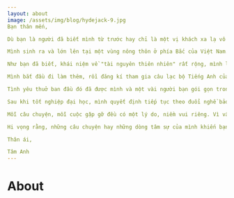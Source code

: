 ```yaml
---
layout: about
image: /assets/img/blog/hydejack-9.jpg
Bạn thân mến,

Dù bạn là người đã biết mình từ trước hay chỉ là một vị khách xa lạ vô tình ghé qua blog của mình thì trước hết, mình muốn gửi lời cảm ơn chân thành tới bạn vì đã dành thời gian ghé qua. Sau đó, hãy cùng mình tua nhanh một chút về câu chuyện - 23 năm vừa qua của mình và nhờ cơ duyên nào mà mình lại chọn nghề bảo tồn động vật hoang dã (ĐVHD) nha!

Mình sinh ra và lớn lên tại một vùng nông thôn ở phía Bắc của Việt Nam. Cũng giống như bao bạn trẻ khác, 18 năm mình chỉ biết cắm cúi, lao đầu vào những bài thi với mong muốn đạt được kết quả cao và xa hơn là phải đậu đại học vào những trường top để kiếm một công việc tốt. Khi chọn trường cũng chỉ biết chạy theo số đông, đua nhau nộp hồ sơ vào các trường xịn sò như y, dược, an ninh, quân đội...Khi đó, mình còn không biết lâm nghiệp là trường gì chứ huống hồ gì biết tới khái niệm "bảo tồn động vật hoang dã". Nhờ cú sốc đầu đời - không đậu nguyện vọng 1, mình đã biết đến trường Đại học Lâm nghiệp và ngành học Quản lí tài nguyên thiên nhiên. Từ đó, mình đã có cơ hội học tập, gần gũi với thiên nhiên.

Như bạn đã biết, khái niệm về "tài nguyên thiên nhiên" rất rộng, mình lại học về quản lí, thế nên học hết năm 2 ở đại học, mình không biết mình đang học gì. Điều này đã làm mình rất hoang mang và bất mãn trong suốt một thời gian dài. Mình không biết bản thân mình muốn gì, không biết bản thân mình sẽ đi theo con đường nào. Nói cách khác, khi đó mình là một người không có đam mê. Mình không những trượt dài với thời gian mà còn luẩn quẩn trong một vòng tròn vô định. Quá chán nản khi nhìn thấy sự vô dụng và loay hoay của bản thân, mình quyết định phải bước ra khỏi vùng an toàn (beyond comfort zone) của bản thân, mình phải thử làm bất kì việc gì để tìm ra điều mình thích.

Mình bắt đầu đi làm thêm, rồi đăng kí tham gia câu lạc bộ Tiếng Anh của trường. Thật may mắn, nhờ có câu lạc bộ, mình đã được giao lưu, tiếp cận nhiều điều mới lạ, trong đó có công tác bảo tồn ĐVHD. Chuyến thăm quan Trung tâm cứu hộ gấu Tam Đảo, Vĩnh Phúc là lần đầu tiên mình được tiếp cận với công tác bảo tồn, đồng thời, chuyến đi đã giúp mình thức tỉnh. Những hình ảnh đau thương của các bạn gấu bị đè ra trích lấy mật, những bình rượu ngâm tay gấu cùng với những tiếng gào thét của các bạn gấu chó, gấu ngựa trong các trang trại nuôi nhốt đã ám ảnh mình. Những hình ảnh đó đã bủa vây và thôi thúc mình phải hành động. Sau chuyến thăm, mình bắt đầu tìm hiểu nhiều hơn về công tác bảo tồn, đăng kí làm tình nguyện viên của các tổ chức phi lợi nhuận (NPOs) trong công tác tuyên truyền. Càng tiếp cận mình càng thích thú với công việc bảo tồn đa dạng sinh học và tình yêu dành cho thiên nhiên ngày càng lớn dần.

Tình yêu thuở ban đầu đó đã được mình và một vài người bạn gói gọn trong Young Conservationists Club (YCC) (https://www.facebook.com/YoungConservationistsClub). Chúng mình cùng nhau tổ chức, cùng nhau chia sẻ và cùng nhau đoàn kết để dựng xây một mái nhà - nơi lan tỏa tình yêu thiên nhiên đi muôn nơi. Và cùng nhau xây dựng ước mơ trở thành một nhà bảo tồn bản lĩnh và khí chất.

Sau khi tốt nghiệp đại học, mình quyết định tiếp tục theo đuổi nghề bảo tồn ĐVHD. Vì muốn bản thân mình có một cái nhìn đa chiều hơn trong nghề, mình đã chọn làm việc tại một Trạm Bảo tồn ĐVHD trong khu vực miền Nam. Một quyết định có vẻ "điên rồ" đối với phần đông. Thế nhưng, đối với mình, sự điên rồ này chính là niềm hạnh phúc vì mình được làm điều mình muốn. Mình giống bạn, chúng ta chỉ là một con cá nhỏ bé giữa một đại dương bao la và việc của chúng ta là bơi. Chúng ta có quyền được làm điều mình muốn, vì vậy đừng bắt mình phải "leo cây" trong khi mình chỉ là "cá".

Mỗi câu chuyện, mỗi cuộc gặp gỡ đều có một lý do, niềm vui riêng. Vì vậy, blog goccuata.com được tạo ra vào đúng sinh nhật lần thứ 23 của mình với mục đích để chia sẻ tới các bạn về những câu chuyện liên quan về ngành bảo tồn ĐVHD tại Việt Nam dưới lăng kính của một cô gái đang chập chững bước đi trong nghề. Song song đó, góc nhỏ này cũng là nơi mình chia sẻ về những về chuyến đi, những quyển sách và những chuyện vụn vặt mà mình góp nhặt trong cuộc sống.

Hi vọng rằng, những câu chuyện hay những dòng tâm sự của mình khiến bạn và mình lại gần nhau hơn, khiến chúng mình tìm thấy sự đồng điệu trong suy nghĩ. Đặc biệt, đâu đó mình cũng có thể truyền cho bạn một chút niềm tin, một chút lạc quan và một mớ tình yêu thiên nhiên!

Thân ái,

Tâm Anh
---
```


# About
